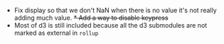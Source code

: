 * Fix display so that we don't NaN when there is no value it's not really adding much value.
~~* Add a way to disable keypress~~
* Most of d3 is still included because all the d3 submodules are not marked as external in `rollup`
